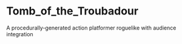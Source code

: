 # Tomb_of_the_Troubadour
A procedurally-generated action platformer roguelike with audience integration
